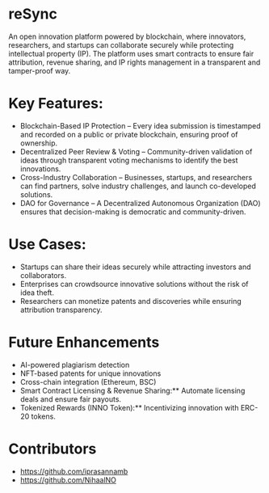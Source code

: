 
# reSync
An open innovation platform powered by blockchain, where innovators, researchers, and startups can collaborate securely while protecting intellectual property (IP). The platform uses smart contracts to ensure fair attribution, revenue sharing, and IP rights management in a transparent and tamper-proof way.
# Key Features:

- Blockchain-Based IP Protection – Every idea submission is timestamped and recorded on a public or private blockchain, ensuring proof of ownership.
- Decentralized Peer Review & Voting – Community-driven validation of ideas through transparent voting mechanisms to identify the best innovations.
- Cross-Industry Collaboration – Businesses, startups, and researchers can find partners, solve industry challenges, and launch co-developed solutions.
- DAO for Governance – A Decentralized Autonomous Organization (DAO) ensures that decision-making is democratic and community-driven.

# Use Cases:

- Startups can share their ideas securely while attracting investors and collaborators.
- Enterprises can crowdsource innovative solutions without the risk of idea theft.
- Researchers can monetize patents and discoveries while ensuring attribution transparency.

# Future Enhancements
- AI-powered plagiarism detection
- NFT-based patents for unique innovations
- Cross-chain integration (Ethereum, BSC)
- Smart Contract Licensing & Revenue Sharing:** Automate licensing deals and ensure fair payouts.
- Tokenized Rewards (INNO Token):** Incentivizing innovation with ERC-20 tokens.

# Contributors
- https://github.com/iprasannamb
- https://github.com/NihaalNO

